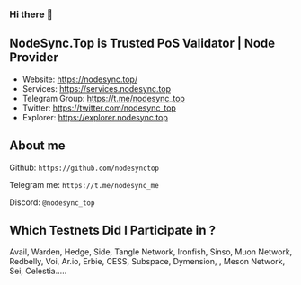 ### Hi there 👋
## NodeSync.Top is Trusted PoS Validator | Node Provider
- Website: ​https://nodesync.top/
- Services: https://services.nodesync.top
- Telegram Group: ​https://t.me/nodesync_top
- Twitter: https://twitter.com/nodesync_top
- Explorer: https://explorer.nodesync.top
## About me
Github: ```https://github.com/nodesynctop```

Telegram me: ```https://t.me/nodesync_me```

Discord: ```@nodesync_top```


## Which Testnets Did I Participate in ?
Avail, Warden, Hedge, Side, Tangle Network, Ironfish, Sinso, Muon Network, Redbelly, Voi, Ar.io, Erbie, CESS, Subspace, Dymension, , Meson Network, Sei, Celestia.....
